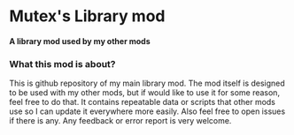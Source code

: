 # Mutex's Library mod
#### A library mod used by my other mods
### What this mod is about?
This is github repository of my main library mod. The mod itself is designed to be used with my other mods, but if would like to use it for some reason, feel free to do that.
It contains repeatable data or scripts that other mods use so I can update it everywhere more easily.
Also feel free to open issues if there is any. Any feedback or error report is very welcome.